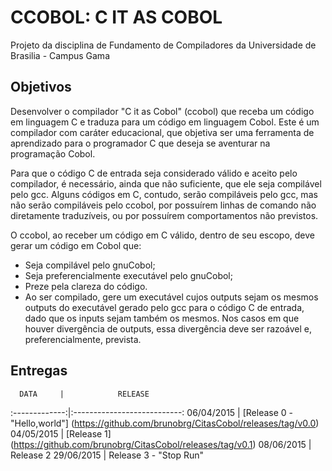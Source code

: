 # CCOBOL: C IT AS COBOL

Projeto da disciplina de Fundamento de Compiladores da Universidade de Brasilia - Campus Gama

## Objetivos

Desenvolver o compilador "C it as Cobol" (ccobol) que receba um código em linguagem C e traduza para um código em linguagem Cobol. Este é um compilador com caráter educacional, que objetiva ser uma ferramenta de aprendizado para o programador C que deseja se aventurar na programação Cobol.

Para que o código C de entrada seja considerado válido e aceito pelo compilador, é necessário, ainda que não suficiente, que ele seja compilável pelo gcc. Alguns códigos em C, contudo, serão compiláveis pelo gcc, mas não serão compiláveis pelo ccobol, por possuírem linhas de comando não diretamente traduzíveis, ou por possuírem comportamentos não previstos.

O ccobol, ao receber um código em C válido, dentro de seu escopo, deve gerar um código em Cobol que:
* Seja compilável pelo gnuCobol;
* Seja preferencialmente executável pelo gnuCobol;
* Preze pela clareza do código.
* Ao ser compilado, gere um executável cujos outputs sejam os mesmos outputs do executável gerado pelo gcc para o código C de entrada, dado que os inputs sejam também os mesmos. Nos casos em que houver divergência de outputs, essa divergência deve ser razoável e, preferencialmente, prevista.

## Entregas


      DATA     |            RELEASE
:-------------:|:---------------------------:
06/04/2015     | [Release 0 - "Hello,world"] (https://github.com/brunobrg/CitasCobol/releases/tag/v0.0)
04/05/2015     |       [Release 1] (https://github.com/brunobrg/CitasCobol/releases/tag/v0.1)
08/06/2015     |       Release 2 
29/06/2015     |  Release 3 - "Stop Run"

